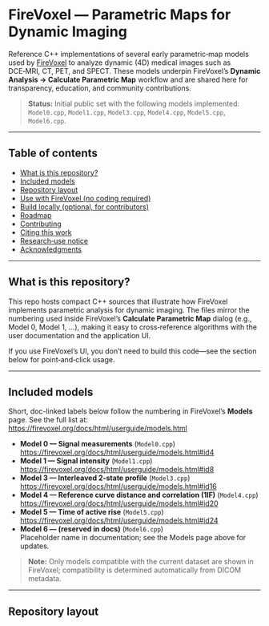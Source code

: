 # FireVoxel — Parametric Maps for Dynamic Imaging

Reference C++ implementations of several early parametric‑map models used by [FireVoxel](https://firevoxel.org) to analyze dynamic (4D) medical images such as DCE‑MRI, CT, PET, and SPECT. These models underpin FireVoxel’s **Dynamic Analysis → Calculate Parametric Map** workflow and are shared here for transparency, education, and community contributions.

> **Status:** Initial public set with the following models implemented:
> `Model0.cpp`, `Model1.cpp`, `Model3.cpp`, `Model4.cpp`, `Model5.cpp`, `Model6.cpp`.

---

## Table of contents

- [What is this repository?](#what-is-this-repository)
- [Included models](#included-models)
- [Repository layout](#repository-layout)
- [Use with FireVoxel (no coding required)](#use-with-firevoxel-no-coding-required)
- [Build locally (optional, for contributors)](#build-locally-optional-for-contributors)
- [Roadmap](#roadmap)
- [Contributing](#contributing)
- [Citing this work](#citing-this-work)
- [Research‑use notice](#research-use-notice)
- [Acknowledgments](#acknowledgments)

---

## What is this repository?

This repo hosts compact C++ sources that illustrate how FireVoxel implements parametric analysis for dynamic imaging. The files mirror the numbering used inside FireVoxel’s **Calculate Parametric Map** dialog (e.g., Model 0, Model 1, …), making it easy to cross‑reference algorithms with the user documentation and the application UI.

If you use FireVoxel’s UI, you don’t need to build this code—see the section below for point‑and‑click usage.

---

## Included models

Short, doc-linked labels below follow the numbering in FireVoxel’s **Models** page. See the full list at:  
https://firevoxel.org/docs/html/userguide/models.html

- **Model 0 — Signal measurements** (`Model0.cpp`)  
  https://firevoxel.org/docs/html/userguide/models.html#id4
- **Model 1 — Signal intensity** (`Model1.cpp`)  
  https://firevoxel.org/docs/html/userguide/models.html#id8
- **Model 3 — Interleaved 2‑state profile** (`Model3.cpp`)  
  https://firevoxel.org/docs/html/userguide/models.html#id16
- **Model 4 — Reference curve distance and correlation (1IF)** (`Model4.cpp`)  
  https://firevoxel.org/docs/html/userguide/models.html#id20
- **Model 5 — Time of active rise** (`Model5.cpp`)  
  https://firevoxel.org/docs/html/userguide/models.html#id24
- **Model 6 — (reserved in docs)** (`Model6.cpp`)  
  Placeholder name in documentation; see the Models page above for updates.

> **Note:** Only models compatible with the current dataset are shown in FireVoxel; compatibility is determined automatically from DICOM metadata.

---

## Repository layout

